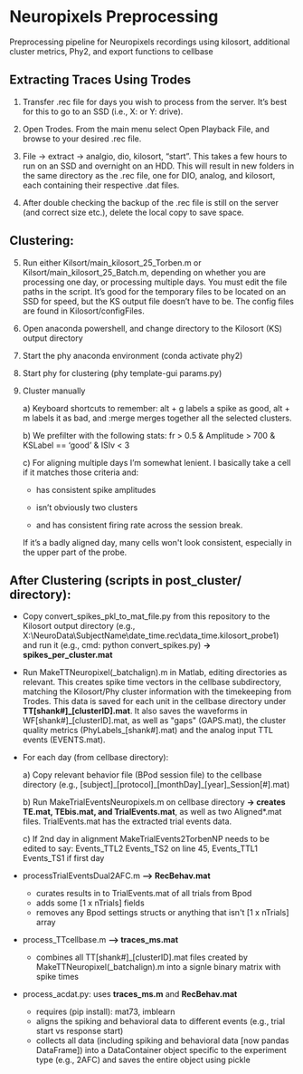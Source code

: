 # Neuropixels Preprocessing
Preprocessing pipeline for Neuropixels recordings using kilosort, additional cluster metrics, Phy2, and export functions to cellbase

## Extracting Traces Using Trodes

1) Transfer .rec file for days you wish to process from the server. It’s best for this to go to an SSD (i.e., X: or Y: drive).

2) Open Trodes. From the main menu select Open Playback File, and browse to your desired .rec file.

3) File -> extract -> analgio, dio, kilosort, “start”. This takes a few hours to run on an SSD and overnight on an HDD.  This will result in new folders in the same directory as the .rec file, one for DIO, analog, and kilosort, each containing their respective .dat files.

4) After double checking the backup of the .rec file is still on the server (and correct size etc.), delete the local copy to save space. 

## Clustering:

5) Run either Kilsort/main\_kilosort\_25\_Torben.m or Kilsort/main\_kilosort\_25\_Batch.m, depending on whether you are processing one day, or processing multiple days. You must edit the file paths in the script. It’s good for the temporary files to be located on an SSD for speed, but the KS output file doesn’t have to be. The config files are found in Kilosort/configFiles.

6) Open anaconda powershell, and change directory to the Kilosort (KS) output directory

7) Start the phy anaconda environment (conda activate phy2)

8) Start phy for clustering (phy template-gui params.py)

9) Cluster manually

	a) Keyboard shortcuts to remember: alt + g labels a spike as good, alt + m labels it as bad, and :merge merges together all the selected clusters. 
	
	b) We prefilter with the following stats: fr > 0.5 & Amplitude > 700 & KSLabel == ‘good’ & ISIv < 3
	
	c) For aligning multiple days I’m somewhat lenient. I basically take a cell if it matches those criteria and:
	
	- has consistent spike amplitudes
	
	- isn’t obviously two clusters
	
	- and has consistent firing rate across the session break. 
	
	If it’s a badly aligned day, many cells won't look consistent, especially in the upper part of the probe. 


## After Clustering (scripts in post\_cluster/ directory):

- Copy convert_spikes_pkl_to_mat_file.py from this repository to the Kilosort output directory (e.g., X:\NeuroData\SubjectName\date_time.rec\data_time.kilosort_probe1\)
and run it (e.g., cmd: python convert_spikes.py) **-> spikes_per_cluster.mat**

- Run MakeTTNeuropixel(\_batchalign).m in Matlab, editing directories as relevant.  This creates spike time vectors in the cellbase subdirectory, matching the Kilosort/Phy cluster information with the timekeeping from Trodes.  This data is saved for each unit in the cellbase directory under **TT[shank#]\_[clusterID].mat**.  It also saves the waveforms in WF[shank#]\_[clusterID].mat, as well as "gaps" (GAPS.mat), the cluster quality metrics (PhyLabels\_[shank#].mat) and the analog input TTL events (EVENTS.mat).

- For each day (from cellbase directory):
	
	a) Copy relevant behavior file (BPod session file) to the cellbase directory (e.g., [subject]\_[protocol]\_[monthDay]\_[year]\_Session[#].mat)
 	
	b) Run MakeTrialEventsNeuropixels.m on cellbase directory **-> creates TE.mat, TEbis.mat, and TrialEvents.mat**, as well as two Aligned*.mat files.  TrialEvents.mat has the extracted trial events data.
	
	c) If 2nd day in alignment MakeTrialEvents2TorbenNP needs to be edited to say: Events\_TTL2 Events\_TS2 on line 45, Events\_TTL1 Events\_TS1 if first day
	
- processTrialEventsDual2AFC.m **--> RecBehav.mat**
    - curates results in to TrialEvents.mat of all trials from Bpod
    - adds some [1 x nTrials] fields 
    - removes any Bpod settings structs or anything that isn't [1 x nTrials] array

- process\_TTcellbase.m **--> traces\_ms.mat**

    - combines all TT[shank#]\_[clusterID].mat files created by MakeTTNeuropixel(\_batchalign).m into a signle binary matrix with spike times

- process\_acdat.py: uses **traces\_ms.m** and **RecBehav.mat**

    - requires (pip install): mat73, imblearn
    - aligns the spiking and behavioral data to different events (e.g., trial start vs response start)
    - collects all data (including spiking and behavioral data [now pandas DataFrame]) into a DataContainer object specific to the experiment type (e.g., 2AFC) and saves the entire object using pickle
